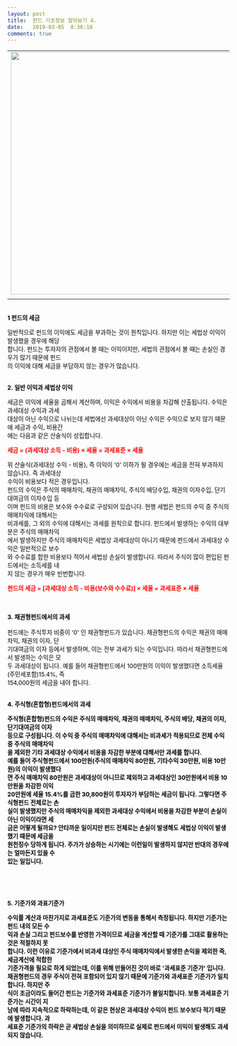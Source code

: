 ```yaml
---
layout: post
title:  펀드 기초정보 알아보기 4.
date:   2019-03-05  8:36:18
comments: true
---
```







<table width="100%"><tbody><tr><td align="middle"><div class="imageblock center" style="text-align: center; clear: both;"><span data-url="https://t1.daumcdn.net/cfile/tistory/204CA11D4C04D57C29?download" data-lightbox="lightbox"><img width="550" height="244" style="height: auto; cursor: pointer; max-width: 100%;" alt="" src="https://t1.daumcdn.net/cfile/tistory/204CA11D4C04D57C29" filename="cfile25.uf@204CA11D4C04D57C2960A8.jpg" filemime=""></span></div></td></tr><tr><td align="middle"></td></tr></tbody></table><p><strong><font color="#000000" face="b15874b614095e2419691bf0#d40b00"><span style="font-size: 10pt;"><br> 1&nbsp;펀드의 세금</span></font></strong></p>
<p><span style="font-size: 10pt;"><font color="#000000" face="b15874b614095e2419691bf0#d40b00"><span style="font-size: 10pt;">일반적으로 펀드의 이익에도 세금을 부과하는 것이 원칙입니다. 하지만 이는 세법상 이익이 발생했을 경우에 </span></font></span><span style="font-size: 10pt;"><font color="#000000" face="b15874b614095e2419691bf0#d40b00"><span style="font-size: 10pt;">해당<br> 합</span><span style="font-size: 10pt;">니다. 펀드는 투자자의 관점에서 볼 때는 이익이지만, 세법의 관점에서 볼 때는 손실인 경우가 많기 때</span></font></span><span style="font-size: 10pt;"><font color="#000000" face="b15874b614095e2419691bf0#d40b00"><span style="font-size: 10pt;">문에 펀드<br> 의 이</span><span style="font-size: 10pt;">익에 대해 세금을 부담하지 않는 경우가 많습니다. </span></font></span></p>
<p><span style="font-size: 10pt;"><strong><font face="b15874b614095e2419691bf0#d40b00"><span style="font-size: 10pt;"><br><font color="#000000"><span style="font-size: 10pt;">2.&nbsp;일반 이익과 세법상 이익</span></font></span></font></strong></span></p>
<p></p>
<p><span style="font-size: 10pt;"><font color="#000000" face="b15874b614095e2419691bf0#d40b00"><span style="font-size: 10pt;">세금은 이익에 세율을 곱해서 계산하며, 이익은 수익에서 비용을 차감해 산출됩니다. 수익은 과세대상 수익</span></font></span><font face="b15874b614095e2419691bf0#d40b00"><span style="font-size: 10pt;"><font color="#000000"><span style="font-size: 10pt;">과 </span></font></span><span style="font-size: 10pt;"><font color="#000000"><span style="font-size: 10pt;">과세<br></span><span style="font-size: 10pt;">대상이 아닌 수익으로 나뉘는데 세법에선 과세대상이 아닌 수익은 수익으로 보지 않기 때문에 세금</span></font></span></font><font face="b15874b614095e2419691bf0#d40b00"><span style="font-size: 10pt;"><font color="#000000"><span style="font-size: 10pt;">과 수</span></font></span><span style="font-size: 10pt;"><font color="#000000"><span style="font-size: 10pt;">익, 비용간<br></span><span style="font-size: 10pt;">에는 다음과 같은 산술식이 성립합니다.</span></font></span></font></p>
<p></p>
<p><span style="font-size: 10pt;"><font color="#ff0000" face="b15874b614095e2419691bf0#d40b00"><span style="font-size: 10pt;"><strong>세금 = (과세대상 소득 - 비용) × 세율 = 과세표준 × 세율</strong></span></font></span></p>
<p></p>
<p><span style="font-size: 10pt;"><font color="#000000" face="b15874b614095e2419691bf0#d40b00"><span style="font-size: 10pt;">위 산술식(과세대상 수익 - 비용), 즉 이익이 '0' 이하가 될 경우에는 세금을 전혀 부과하지 않습니다. 즉 과세</span></font></span><font face="b15874b614095e2419691bf0#d40b00"><span style="font-size: 10pt;"><font color="#000000"><span style="font-size: 10pt;">대</span></font></span><span style="font-size: 10pt;"><font color="#000000"><span style="font-size: 10pt;">상 <br> 수</span><span style="font-size: 10pt;">익이 비용보다 적은 경우입니다. </span><br></font></span></font><span style="font-size: 10pt;"><font color="#000000" face="b15874b614095e2419691bf0#d40b00"><span style="font-size: 10pt;">펀드의 수익은 주식의 매매차익, 채권의 매매차익, 주식의 배당수입, 채권의 이자수입, 단기대여금의 이자수</span></font></span><font face="b15874b614095e2419691bf0#d40b00"><font color="#000000"><span style="font-size: 10pt;">입</span><span style="font-size: 10pt;">&nbsp;</span></font><span style="font-size: 10pt;"><font color="#000000"><span style="font-size: 10pt;">등<br> 이</span><span style="font-size: 10pt;">며 펀드의 비용은 보수와 수수료로 구성되어 있습니다. 현행 세법은 펀드의 수익 중 주식의 매매차익</span></font></span></font><font face="b15874b614095e2419691bf0#d40b00"><span style="font-size: 10pt;"><font color="#000000"><span style="font-size: 10pt;">에 대</span></font></span><span style="font-size: 10pt;"><font color="#000000"><span style="font-size: 10pt;">해서는 <br> 비</span><span style="font-size: 10pt;">과세를, 그 외의 수익에 대해서는 과세를 원칙으로 합니다. 펀드에서 발생하는 수익의 대부분</span></font></span></font><font face="b15874b614095e2419691bf0#d40b00"><span style="font-size: 10pt;"><font color="#000000"><span style="font-size: 10pt;">은 주식</span></font></span><span style="font-size: 10pt;"><font color="#000000"><span style="font-size: 10pt;">의 매매차익<br> 에</span><span style="font-size: 10pt;">서 발생하지만 주식의 매매차익은 세법상 과세대상이 아니기 때문에 펀드에서 과세대</span></font></span></font><font face="b15874b614095e2419691bf0#d40b00"><span style="font-size: 10pt;"><font color="#000000"><span style="font-size: 10pt;">상 수익은 </span></font></span><span style="font-size: 10pt;"><font color="#000000"><span style="font-size: 10pt;">일반적으로 보수<br> 와 </span><span style="font-size: 10pt;">수수료를 합한 비용보다 적어서 세법상 손실이 발생합니다. 따라서 주식이 많</span></font></span></font><font face="b15874b614095e2419691bf0#d40b00"><span style="font-size: 10pt;"><font color="#000000"><span style="font-size: 10pt;">이 편입된 펀</span></font></span><span style="font-size: 10pt;"><font color="#000000"><span style="font-size: 10pt;">드에서는 소득세를 내<br> 지 </span><span style="font-size: 10pt;">않는 경우가 매우 빈번합니다.</span></font></span></font></p>
<p><span style="font-size: 10pt;"><font color="#ff0000" face="b15874b614095e2419691bf0#d40b00"><span style="font-size: 10pt;"><strong>펀드의 세금 = [과세대상 소득 - 비용(보수와 수수료)] × 세율 = 과세표준 × 세율 </strong></span><br><br></font></span><p><font color="#ff0000" face="b15874b614095e2419691bf0#d40b00"><span style="font-size: 10pt;"><strong><font color="#000000" face="b15874b614095e2419691bf0#d40b00"><span style="font-size: 10pt;"><br><span style="font-size: 10pt;">3.&nbsp;채권형펀드에서의 과세</span><br><br></span></font></strong></span><font face="b15874b614095e2419691bf0#d40b00"><font color="#000000"><span style="font-size: 10pt;">펀드에는 주식투자 비중이 '0' 인 채권형펀드가 있습니다. 채권형펀드의 수익은 채권의 매매차익, 채권의 이</span><span style="font-size: 10pt;">자, </span></font></font><span style="font-size: 10pt;"><font color="#000000" face="b15874b614095e2419691bf0#d40b00"><span style="font-size: 10pt;">단<br> 기</span><span style="font-size: 10pt;">대여금의 이자 등에서 발생하며, 이는 전부 과세가 되는 수익입니다. 따라서 채권형펀드에서 발생하는 수</span></font></span><span style="font-size: 10pt;"><font color="#000000" face="b15874b614095e2419691bf0#d40b00"><span style="font-size: 10pt;">익은 모<br> 두 </span><span style="font-size: 10pt;">과세대상이 됩니다. 예를 들어 채권형펀드에서 100만원의 이익이 발생했다면 소득세율(주민세포함)</span></font></span><span style="font-size: 10pt;"><font color="#000000" face="b15874b614095e2419691bf0#d40b00"><span style="font-size: 10pt;">15.4%, 즉 <br>154,</span><span style="font-size: 10pt;">000원의 세금을 내야 합니다.</span></font></span><span style="font-size: 10pt;"><font color="#000000"><span style="font-size: 10pt;">&nbsp;</span></font></span></font></p><font color="#ff0000" face="b15874b614095e2419691bf0#d40b00"><p><span style="font-size: 10pt;"><strong><font color="#000000" face="b15874b614095e2419691bf0#d40b00"><span style="font-size: 10pt;"><br><span style="font-size: 10pt;">4.&nbsp;주식형(혼합형)펀드에서의 과세</span></span></font></strong></span><p><strong></strong></p><strong><font color="#000000" face="b15874b614095e2419691bf0#d40b00"><p><span style="font-size: 10pt;"><font color="#000000" face="b15874b614095e2419691bf0#d40b00"><span style="font-size: 10pt;">주식형(혼합형)펀드의 수익은 주식의 매매차익, 채권의 매매차익, 주식의 배당, 채권의 이자, 단기대여금의 </span></font></span><font face="b15874b614095e2419691bf0#d40b00"><font color="#000000"><span style="font-size: 10pt;">이</span><span style="font-size: 10pt;">자 <br> 등</span><span style="font-size: 10pt;">으로 구성됩니다. 이 수익 중 주식의 매매차익에 대해서는 비과세가 적용되므로 전체 수익 중 주식의 </span></font></font><font face="b15874b614095e2419691bf0#d40b00"><font color="#000000"><span style="font-size: 10pt;">매</span><span style="font-size: 10pt;">매차익<br> 을 제</span><span style="font-size: 10pt;">외한 기타 과세대상 수익에서 비용을 차감한 부분에 대해서만 과세를 합니다. <br>예를 들어 주식</span></font></font><font face="b15874b614095e2419691bf0#d40b00"><font color="#000000"><span style="font-size: 10pt;">형펀</span><span style="font-size: 10pt;">드에서 100만원</span><span style="font-size: 10pt;">(주식의 매매차익 80만원, 기타수익 30만원, 비용 10만원)의 이익이 발생했다<br> 면 주식 매</span></font></font><font face="b15874b614095e2419691bf0#d40b00"><font color="#000000"><span style="font-size: 10pt;">매차</span><span style="font-size: 10pt;">익 80만원은 과세대상</span><span style="font-size: 10pt;">이 아니므로 제외하고 과세대상인 30만원에서 비용 10만원을 차감한 이익 <br>20만원</span></font></font><font face="b15874b614095e2419691bf0#d40b00"><font color="#000000"><span style="font-size: 10pt;">에 세</span><span style="font-size: 10pt;">율 15.4%를 곱한 30,800원이 </span><span style="font-size: 10pt;">투자자가 부담하는 세금이 됩니다. </span></font></font><span style="font-size: 10pt;"><font color="#000000" face="b15874b614095e2419691bf0#d40b00"><span style="font-size: 10pt;">그렇다면 주식형펀드 전체로는 손<br> 실이 발생했지만 주식의 매매차익을 제외한 과</span><span style="font-size: 10pt;">세대상 수익에서 비용을 차</span></font></span><font face="b15874b614095e2419691bf0#d40b00"><font color="#000000"><span style="font-size: 10pt;">감</span><span style="font-size: 10pt;">한 부분이 손실이 아닌 이익이라면 세<br> 금은 어떻게 될까요? 안타까운 일이지만 펀드 전</span><span style="font-size: 10pt;">체로는 손실이 발생</span></font></font><font face="b15874b614095e2419691bf0#d40b00"><font color="#000000"><span style="font-size: 10pt;">해</span><span style="font-size: 10pt;">도 </span><span style="font-size: 10pt;">세법상 이익이 발생했기 때문에 세금을 <br> 원천징수 당하게 됩니다. 주가가 상승하는 시기에는 </span><span style="font-size: 10pt;">이런일이 </span></font></font><font face="b15874b614095e2419691bf0#d40b00"><span style="font-size: 10pt;"><font color="#000000"><span style="font-size: 10pt;">발생하</span></font></span><span style="font-size: 10pt;"><font color="#000000"><span style="font-size: 10pt;">지 않지만 반대의 경우에는 얼마든지 있을 수 <br> 있는 일입니다. </span></font></span></font></p><font face="b15874b614095e2419691bf0#d40b00"><div class="autosourcing-stub"></div></font></font><p><br></p><font color="#ff0000" face="b15874b614095e2419691bf0#d40b00"><p></p>
<p><br></p>
<p><span style="font-size: 10pt;"><strong><font color="#000000" face="b15874b614095e2419691bf0#d40b00"><span style="font-size: 10pt;">5.&nbsp;기준가와 과표기준가</span></font></strong></span></p>
<p></p>
<p><span style="font-size: 10pt;"><font color="#000000" face="b15874b614095e2419691bf0#d40b00"><span style="font-size: 10pt;">수익률 계산과 마찬가지로 과세표준도 기준가의 변동을 통해서 측정됩니다. 하지만 기준가는 펀드 내의 모든 </span></font></span><span style="font-size: 10pt;"><font color="#000000" face="b15874b614095e2419691bf0#d40b00"><span style="font-size: 10pt;">수<br>익</span><span style="font-size: 10pt;">과 손실 그리고 펀드보수를 반영한 가격이므로 세금을 계산할 때 기준가를 그대로 활용하는 것은 적절하</span></font></span><span style="font-size: 10pt;"><font color="#000000" face="b15874b614095e2419691bf0#d40b00"><span style="font-size: 10pt;">지 못<br> 합니</span><span style="font-size: 10pt;">다. 이런 이유로 기준가에서 비과세 대상인 주식 매매차익에서 발생한 손익을 제외한 즉, 세금계산</span></font></span><font face="b15874b614095e2419691bf0#d40b00"><font color="#000000"><span style="font-size: 10pt;">에 </span><span style="font-size: 10pt;">적합한 <br> 기준</span><span style="font-size: 10pt;">가격을 필요로 하게 되었는데, 이를 위해 만들어진 것이 바로 '과세표준 기준가' 입니다.<br></span></font></font><span style="font-size: 10pt;"><font color="#000000" face="b15874b614095e2419691bf0#d40b00"><span style="font-size: 10pt;">채권형펀드의 경우 주식이 </span><span style="font-size: 10pt;">전혀 포함되어 있지 않기 때문에 기준가와 과세표준 기준가가 일치합니다. 하지만 </span></font></span><span style="font-size: 10pt;"><font color="#000000" face="b15874b614095e2419691bf0#d40b00"><span style="font-size: 10pt;">주<br> 식이 조금이라도 들어간 펀드</span><span style="font-size: 10pt;">는 기준가와 과세표준 기준가가 불일치합니다. 보통 과세표준 기준가는 시간</span></font></span><span style="font-size: 10pt;"><font color="#000000" face="b15874b614095e2419691bf0#d40b00"><span style="font-size: 10pt;">이 지<br> 남에 따라 지속적으로 하락하는</span><span style="font-size: 10pt;">데, 이 같은 현상은 과세대상 수익이 펀드 보수보다 적기 때문에 발생합</span></font></span><span style="font-size: 10pt;"><font color="#000000" face="b15874b614095e2419691bf0#d40b00"><span style="font-size: 10pt;">니다. 과<br> 세표준 기준가의 하락은 곧 세법상 </span><span style="font-size: 10pt;">손실을 의미하므로 실제로 펀드에서 이익이 발생해도 과세되지 않</span></font></span><span style="font-size: 10pt;"><font face="b15874b614095e2419691bf0#d40b00"><span style="font-size: 10pt;"><font color="#000000"><span style="font-size: 10pt;">습니다. </span></font></span></font></span></p></font><p></p>
<p></p></strong><p></p></font>